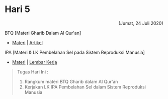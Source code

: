 # Hari 5
<p align="right">(Jumat, 24 Juli 2020) </p>

BTQ [Materi Gharib Dalam Al Qur'an]
* [Materi](https://github.com/Abdullahsams/School-Recap/tree/master/Minggu%201/Hari%205/GHARIB%20DALAM%20AL%20QUR’AN.pdf) | [Artikel](https://makalahnih.blogspot.com/2017/03/penjelasana-lengkap-ayat-ayat-al.html)

IPA [Materi & LK Pembelahan Sel pada Sistem Reproduksi Manusia]
* [Materi](https://youtu.be/9mH8A_ctR2k) | [Lembar Kerja](https://github.com/Abdullahsams/School-Recap/blob/master/Minggu%201/Hari%205/LEMBAR%20KERJA%20SISWA%203.1.%20Reproduksi%20Manusia%20(Pembelahan%20Sel).docx)

> Tugas Hari Ini :
> 1. Rangkum materi BTQ Gharib dalam Al Qur'an
> 2. Kerjakan LK IPA Pembelahan Sel dalam Sistem Reproduksi Manusia 